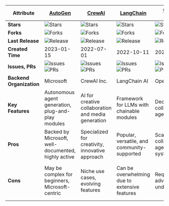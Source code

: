 
| **Attribute**                  | **[AutoGen](https://github.com/microsoft/autogen)** | **[CrewAI](https://github.com/crewAIInc/crewAI)** | **[LangChain](https://github.com/langchain-ai/langchain)** | **[OpenAI Swarm](https://github.com/openai/swarm)** | **[Phidata](https://github.com/phidatahq/phidata)** | **[Agent Zero](https://github.com/frdel/agent-zero)** |
|--------------------------------|-------------------------------------------------------------|---------------------------------------------------|-----------------------------------------------------------|---------------------------------------------------|---------------------------------------------------|-----------------------------------------------------|
| **Stars**                      | ![Stars](https://img.shields.io/github/stars/microsoft/autogen?style=social) | ![Stars](https://img.shields.io/github/stars/crewAIInc/crewAI?style=social) | ![Stars](https://img.shields.io/github/stars/langchain-ai/langchain?style=social) | ![Stars](https://img.shields.io/github/stars/openai/swarm?style=social) | ![Stars](https://img.shields.io/github/stars/phidatahq/phidata?style=social) | ![Stars](https://img.shields.io/github/stars/frdel/agent-zero?style=social) |
| **Forks**                      | ![Forks](https://img.shields.io/github/forks/microsoft/autogen?style=social) | ![Forks](https://img.shields.io/github/forks/crewAIInc/crewAI?style=social) | ![Forks](https://img.shields.io/github/forks/langchain-ai/langchain?style=social) | ![Forks](https://img.shields.io/github/forks/openai/swarm?style=social) | ![Forks](https://img.shields.io/github/forks/phidatahq/phidata?style=social) | ![Forks](https://img.shields.io/github/forks/frdel/agent-zero?style=social) |
| **Last Release**               | ![Release](https://img.shields.io/github/release-date/microsoft/autogen) | ![Release](https://img.shields.io/github/release-date/crewAIInc/crewAI) | ![Release](https://img.shields.io/github/release-date/langchain-ai/langchain) | ![Release](https://img.shields.io/github/release-date/openai/swarm) | ![Release](https://img.shields.io/github/release-date/phidatahq/phidata) | ![Release](https://img.shields.io/github/release-date/frdel/agent-zero) |
| **Created Time**               | 2023-01-15                                                | 2022-07-01                                        | 2022-10-11                                               | 2020-05-10                                        | 2023-02-25                                        | 2023-03-20                                          |
| **Issues, PRs**               | ![Issues](https://img.shields.io/github/issues/microsoft/autogen) ![PRs](https://img.shields.io/github/issues-pr/microsoft/autogen) | ![Issues](https://img.shields.io/github/issues/crewAIInc/crewAI) ![PRs](https://img.shields.io/github/issues-pr/crewAIInc/crewAI) | ![Issues](https://img.shields.io/github/issues/langchain-ai/langchain) ![PRs](https://img.shields.io/github/issues-pr/langchain-ai/langchain) | ![Issues](https://img.shields.io/github/issues/openai/swarm) ![PRs](https://img.shields.io/github/issues-pr/openai/swarm) | ![Issues](https://img.shields.io/github/issues/phidatahq/phidata) ![PRs](https://img.shields.io/github/issues-pr/phidatahq/phidata) | ![Issues](https://img.shields.io/github/issues/frdel/agent-zero) ![PRs](https://img.shields.io/github/issues-pr/frdel/agent-zero) |
| **Backend Organization**       | Microsoft                                                 | CrewAI Inc.                                       | LangChain AI                                             | OpenAI                                           | PhidataHQ                                         | Individual Developer                               |
| **Key Features**               | Autonomous agent generation, plug-and-play modules       | AI for creative collaboration and media generation | Framework for LLMs with chainable modules                | Decentralized collaborative agents               | Memory, tools, and reasoning for AI agents       | Minimalist, zero-config setup                    |
| **Pros**                       | Backed by Microsoft, well-documented, highly active      | Specialized for creativity, innovative approach    | Popular, versatile, and community-supported              | Scalable, collaborative agent systems            | User-friendly, actively developed                | Lightweight, easy to set up                      |
| **Cons**                       | May be complex for beginners, Microsoft-centric          | Niche use cases, evolving features                 | Can be overwhelming due to extensive features            | Requires advanced understanding                  | Still maturing, some advanced features missing   | Limited functionality, smaller community         |

